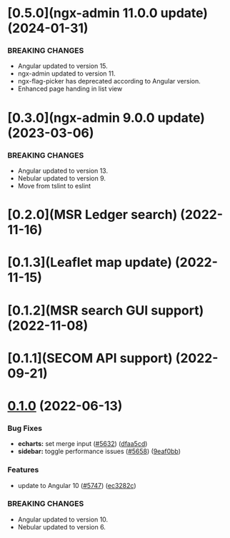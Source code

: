 <a name="0.5.0"></a>
# [0.5.0](ngx-admin 11.0.0 update) (2024-01-31)

### BREAKING CHANGES

- Angular updated to version 15.
- ngx-admin updated to version 11.
- ngx-flag-picker has deprecated according to Angular version.
- Enhanced page handing in list view 

<a name="0.3.0"></a>
# [0.3.0](ngx-admin 9.0.0 update) (2023-03-06)

### BREAKING CHANGES

- Angular updated to version 13.
- Nebular updated to version 9.
- Move from tslint to eslint


<a name="0.2.0"></a>
# [0.2.0](MSR Ledger search) (2022-11-16)

<a name="0.1.3"></a>
# [0.1.3](Leaflet map update) (2022-11-15)

<a name="0.1.2"></a>
# [0.1.2](MSR search GUI support) (2022-11-08)

<a name="0.1.1"></a>
# [0.1.1](SECOM API support) (2022-09-21)

<a name="0.1.0"></a>
# [0.1.0]() (2022-06-13)

### Bug Fixes

* **echarts:** set merge input ([#5632](https://github.com/akveo/ngx-admin/issues/5632)) ([dfaa5cd](https://github.com/akveo/ngx-admin/commit/dfaa5cd))
* **sidebar:** toggle performance issues ([#5658](https://github.com/akveo/ngx-admin/issues/5658)) ([9eaf0bb](https://github.com/akveo/ngx-admin/commit/9eaf0bb))


### Features

* update to Angular 10 ([#5747](https://github.com/akveo/ngx-admin/issues/5747)) ([ec3282c](https://github.com/akveo/ngx-admin/commit/ec3282c))

### BREAKING CHANGES

- Angular updated to version 10.
- Nebular updated to version 6.
